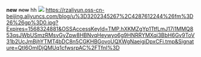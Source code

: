 **new**
~~new~~
hh
<img src="https://rzaliyun.oss-cn-beijing.aliyuncs.com/blog/u%3D3202345267%2C4287612244%26fm%3D26%26gp%3D0.jpg?Expires=1568324881&OSSAccessKeyId=TMP.hXKMZgYp1TtfLmJ17i1MMQ853qsJWbUSmzRMsvGyZpw8HBNvqHeywyo6g9HNRRYMXqi3BbH6Gv9ToV31b2UcJmBjhYTMT4bDC8n5CGKHBGovoUQXWgNaeigiDpxCFi.tmp&Signature=QtI6OmIDjQMUq1cfwsrpAC%2FTfnI%3D">
https://rzaliyun.oss-cn-beijing.aliyuncs.com/blog/u%3D3202345267%2C4287612244%26fm%3D26%26gp%3D0.jpg?Expires=1568324881&OSSAccessKeyId=TMP.hXKMZgYp1TtfLmJ17i1MMQ853qsJWbUSmzRMsvGyZpw8HBNvqHeywyo6g9HNRRYMXqi3BbH6Gv9ToV31b2UcJmBjhYTMT4bDC8n5CGKHBGovoUQXWgNaeigiDpxCFi.tmp&Signature=QtI6OmIDjQMUq1cfwsrpAC%2FTfnI%3D